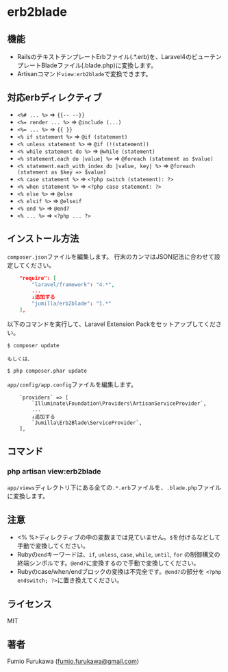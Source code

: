 
# erb2blade

## 機能

* RailsのテキストテンプレートErbファイル(.*.erb)を、Laravel4のビューテンプレートBladeファイル(.blade.php)に変換します。
* Artisanコマンド`view:erb2blade`で変換できます。

## 対応erbディレクティブ

* `<%# ... %>` => `{{-- --}}`
* `<%= render ... %>` => `@include (...)`
* `<%= ... %>` => `{{ }}`
* `<% if statement %>` => `@if (statement)`
* `<% unless statement %>` => `@if (!(statement))`
* `<% while statement do %>` => `@while (statement)`
* `<% statement.each do |value| %>` => `@foreach (statement as $value)`
* `<% statement.each_with_index do |value, key| %>` => `@foreach (statement as $key => $value)`
* `<% case statement %>` => `<?php switch (statement): ?>`
* `<% when statement %>` => `<?php case statement: ?>`
* `<% else %>` => `@else`
* `<% elsif %>` => `@elseif`
* `<% end %>` => `@end?`
* `<% ... %>` => `<?php ... ?>`

## インストール方法

`composer.json`ファイルを編集します。
行末のカンマはJSON記法に合わせて設定してください。
``` composer.json
	"require": [
		"laravel/framework": "4.*",
		...
		↓追加する
		"jumilla/erb2blade": "1.*"
	],
```

以下のコマンドを実行して、Laravel Extension Packをセットアップしてください。
```
$ composer update

もしくは、

$ php composer.phar update
```

`app/config/app.config`ファイルを編集します。
``` app/config/app.config
	`providers` => [
		`Illuminate\Foundation\Providers\ArtisanServiceProvider`,
		...
		↓追加する
		`Jumilla\Erb2Blade\ServiceProvider`,
	],
```

## コマンド

### php artisan view:erb2blade
`app/views`ディレクトリ下にある全ての`.*.erb`ファイルを、`.blade.php`ファイルに変換します。

## 注意
* <% %>ディレクティブの中の変数までは見ていません。`$`を付けるなどして手動で変換してください。
* Rubyの`end`キーワードは、`if`, `unless`, `case`, `while`, `until`, `for` の制御構文の終端シンボルです。`@end?`に変換するので手動で変換してください。
* Rubyのcase/when/endブロックの変換は不完全です。`@end?`の部分を `<?php endswitch; ?>`に置き換えてください。

## ライセンス
MIT

## 著者
Fumio Furukawa (fumio.furukawa@gmail.com)
